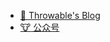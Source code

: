 * [:dog: Throwable's Blog](https://www.throwx.cn)
* [:cow: 公众号](https://mp.weixin.qq.com/s/zRvT46NeCYaJOsHcucro3w)
